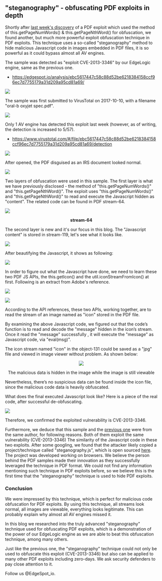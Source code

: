 ## "steganography" - obfuscating PDF exploits in depth

Shortly after [last week's discovery](https://blog.edgespot.io/2019/01/an-interesting-obfuscation-method.html) of a PDF exploit which used the method of this.getPageNumWords() & this.getPageNthWord() for obfuscation, we found another, but much more powerful exploit obfuscation technique in PDF exploits. This technique uses a so-called "steganography" method to hide malicious Javascript code in images embedded in PDF files, it is so powerful as it could bypass almost all AV engines.

The sample was detected as "exploit CVE-2013-3346" by our EdgeLogic engine, same as the previous one.

* https://edgespot.io/analysis/ebc5617447c58c88d52be6218384158ccf96ec7d7755179a31d209a95cd81a69/

![](https://4.bp.blogspot.com/-Kr-NkDqfyho/XEdDnFNT1EI/AAAAAAAAAEo/d9VFG0l_qDwAB_vhf50p7AHCZjNncLPuQCLcBGAs/s1600/edgespot-detection.png)

The sample was first submitted to VirusTotal on 2017-10-10, with a filename "oral-b oxyjet spec.pdf".

![](https://lh4.googleusercontent.com/ORMvSEL5-R-yLYe8ow9YzjUkUWBfXSTxa8d55dxZhoot91KnVhLvyvjd0nBUbPJk9sH433KsJDgdSZnu52NWm-9mbf5uPQv-gMGalUX918rX7HSAJyFj3OQq1zpNsUqrKVlc_Qrf)

Only 1 AV engine has detected this exploit last week (however, as of writing, the detection is increased to 5/57).
* https://www.virustotal.com/#/file/ebc5617447c58c88d52be6218384158ccf96ec7d7755179a31d209a95cd81a69/detection

![](https://3.bp.blogspot.com/-O2dvXaoaRIw/XEdTFYN-N3I/AAAAAAAAAGI/wdCOW241LCQxQgP99qbzggvgoSMLmVRSwCEwYBhgL/s1600/24.png)

After opened, the PDF disguised as an IRS document looked normal.

![](https://4.bp.blogspot.com/-_zJ5pKPgv3I/XEdH34_gUOI/AAAAAAAAAE4/KYsV8Wi3phs4FWS3xJ8yZnI9jZXnNgAhwCLcBGAs/s1600/16.png)

Two layers of obfuscation were used in this sample. The first layer is what we have previously disclosed - the method of "this.getPageNumWords()" and "this.getPageNthWord()". The exploit uses "this.getPageNumWords()" and "this.getPageNthWord()" to read and execute the Javascript hidden as "content". The related code can be found in PDF stream-64.

![](https://lh6.googleusercontent.com/Qa4otHEzSjZlj4B65CmnfgutxzaTfn4EugYFlSf0BaMQdyntnVpxr7qzgwjAdzY3Ue97axGjscZtt2dumd7bKlutVi1aDi9ElBSPm17xJkgmIPM902ailGHvnOGRjtfpy_ADT_-_)
<p align="center"><b>stream-64</b></p>

The second layer is new and it's our focus in this blog. The "Javascript content" is stored in stream-119, let's see what it looks like.

![](https://lh6.googleusercontent.com/daXGdDM5pyT4_kjmoaPsX9jnXZRbq9fIF22cHznr97dqymfQ8TLJ1KpnsK7LswND3Tfo-cVqXG_VyxOD_amxM2Pi_bpUFUzG1xLPJLq_-EIzLDWS4PBHGZzcb4Aw0aXZEpipBv0X)

After beautifying the Javascript, it shows as following:

![](https://1.bp.blogspot.com/-ux7d0FWJFqM/XEdNBe3NpMI/AAAAAAAAAFE/JaVx-Zq4P0kRFc7E9C1RRkGya_6hFrrkwCLcBGAs/s1600/22.png)

In order to figure out what the Javascript have done, we need to learn these two PDF JS APIs, the this.getIcon() and the util.iconStreamFromIcon() at first. Following is an extract from Adobe's reference.

![](https://2.bp.blogspot.com/-n78eqA8dplg/XEdNwvK8GCI/AAAAAAAAAFM/l4fI0jyNbbUZilcpU2zsNfyHL5holqNgQCLcBGAs/s1600/4.png)



![](https://2.bp.blogspot.com/-2-4DtAFE_2c/XEdN0UrwVrI/AAAAAAAAAFc/3q4W0pMMGkwmnhuyXBe-8yCkqUAvWEwYQCLcBGAs/s1600/5.png)

According to the API references, these two APIs, working together, are to read the stream of an image named as "icon" stored in the PDF file.

By examining the above Javascript code, we figured out that the code’s function is to read and decode the "message" hidden in the icon’s stream. Once it read the "message" successfully , it will execute the "message" as Javascript code, via "eval(msg)".

The icon stream named "icon"  in the object-131 could be saved as a "jpg" file and viewed in image viewer without problem. As shown below:
 
<p align="center"> <img src="https://lh3.googleusercontent.com/IPN1eis6eIjQjZsiQR4MRlkGGbw1Zb8P324LrOzw6LFIagc_KB4bsyY8xlc1T1TfSeofYKOkxTbOiXJihanQ9NG2Ky1Ya2CDxjphMhHmwSJJ3ZMl744Xz3DnVGLqDLnXZkMRwF0U">

<p align="center">The malicious data is hidden in the image while the image is still viewable</p>
</p>
 
Nevertheless, there’s no suspicious data can be found inside the icon file, since the malicious code data is heavily obfuscated.

What does the final executed Javascript look like? Here is a piece of the real code, after successful de-obfuscating.
 
![](https://lh4.googleusercontent.com/Iun-DdCJrtuagzxaB1eYLCX5_Ecu0MCTTV-P3cBxUGlxJKdVSIqFsnCTZFMym2HzpUIvKqpoEDK8gEt6WMmfxWBdgJCqHIRgTC25dDjKOMoxcCstabRGkRsIWMq9BNb6xzd0VqNR)
 
 
Therefore, we confirmed the exploited vulnerability is CVE-2013-3346.

Furthermore, we deduce that this sample and the [previous one](https://edgespot.io/analysis/6e71c6ff75abf5b7f40a2b1ed7480757af2f4af191797f19d1b4a46e8ecfa448/) were from the same author, for following reasons.
Both of them exploit the same vulnerability (CVE-2013-3346)
The similarity of the Javascript code in these two exploits.
After some googling, we found that the attacker likely copied a project/technique called "steganography.js", which is open sourced [here](https://www.peter-eigenschink.at/projects/steganographyjs). The project was developed working on browsers. We believe the person behind the PDF samples made their innovation as they successfully leveraged the technique in PDF format.  We could not find any information mentioning such technique in PDF exploits before, so we believe this is the first time that the "steganography" technique is used to hide PDF exploits.


### Conclusion

We were impressed by this technique, which is perfect for malicious code obfuscation for PDF exploits. By using this technique, all streams look normal, all images are viewable, everything looks legitimate. This can probably explain why almost all AV engines missed it.

In this blog we researched into the truly advanced "steganography" technique used for obfuscating PDF exploits, which is a demonstration of the power of our EdgeLogic engine as we are able to beat this obfuscation technique, among many others.

Just like the previous one, the "steganography" technique could not only be used to obfuscate this exploit (CVE-2013-3346) but also can be applied to many other PDF exploits including zero-days. We ask security defenders to pay close attention to it.

Follow us @EdgeSpot_io.

